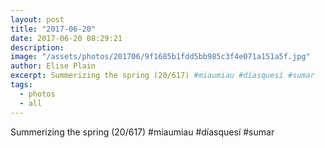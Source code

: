 ```yaml
---
layout: post
title: "2017-06-20"
date: 2017-06-20 08:29:21
description: 
image: "/assets/photos/201706/9f1685b1fdd5bb985c3f4e071a151a5f.jpg"
author: Elise Plain
excerpt: Summerizing the spring (20/617) #miaumiau #díasquesí #sumar
tags: 
  - photos
  - all
---
```


Summerizing the spring (20/617) #miaumiau #díasquesí #sumar
<p></p>
